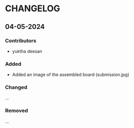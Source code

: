 # CHANGELOG

## 04-05-2024
### Contributors
* yuktha deesan

### Added
* Added an image of the assembled board (submission.jpg)

### Changed
...

### Removed
...
